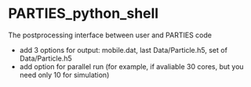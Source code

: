 # PARTIES_python_shell
The postprocessing interface between user and PARTIES code 

- add 3 options for output: mobile.dat, last Data/Particle.h5, set of Data/Particle.h5
- add option for parallel run (for example, if avaliable 30 cores, but you need only 10 for simulation)
